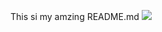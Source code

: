 This si my amzing README.md
<img src="https://i.pinimg.com/originals/53/3f/85/533f8591eaf450f5e0c347b2cf877954.gif" />